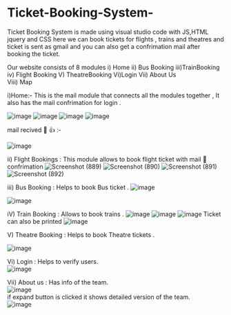 # Ticket-Booking-System-
Ticket Booking System is made using visual studio code with JS,HTML jquery and CSS here we can book tickets for flights , trains and theatres and ticket is sent as gmail and you can also get a confrimation mail after booking the ticket.

Our website consists of 8 modules 
i) Home ii) Bus Booking iii)TrainBooking iv) Flight Booking V) TheatreBooking Vi)Login Vii) About Us <br>
Viii) Map 

i)Home:- This is the mail module that connects all the modules together , It also has the mail confrimation for login .

![image](https://user-images.githubusercontent.com/66934832/133825310-cc3738f8-f73f-4006-a507-628ec8dff4a1.png)
![image](https://user-images.githubusercontent.com/66934832/133825244-4cd6f5d2-d759-4e86-8d6e-d6982bbf1cf9.png)
![image](https://user-images.githubusercontent.com/66934832/133825332-56860162-06c4-48ba-9b42-7429dff9b664.png)
![image](https://user-images.githubusercontent.com/66934832/140611639-29de73d9-ca30-4025-a550-afe4da2b88df.png)

mail recived 📧 👍 :- 

![image](https://user-images.githubusercontent.com/66934832/140611719-55890dde-2eaf-4d11-848b-e557b40878dd.png)


ii) Flight Bookings : This module allows to book flight ticket with mail 📧 confrimation 
![Screenshot (889)](https://user-images.githubusercontent.com/87609938/140053649-17994159-f8d4-44da-803a-56f5114ef716.png)
![Screenshot (890)](https://user-images.githubusercontent.com/87609938/140053737-8cae0613-f132-4950-955a-35dd661627a2.png)
![Screenshot (891)](https://user-images.githubusercontent.com/87609938/140053797-04bdf76d-0ea4-47b0-9b53-42ac40b2719a.png)
![Screenshot (892)](https://user-images.githubusercontent.com/87609938/140053839-d9dea095-786d-434b-9105-ef60c482589c.png)



iii) Bus Booking : Helps to book Bus ticket . 
![image](https://user-images.githubusercontent.com/66934832/140611831-1b156a3a-cf3c-4ec5-8199-2d727a97f5cd.png)

![image](https://user-images.githubusercontent.com/66934832/140611869-4ec49899-9a40-4788-8fb5-ff7ca3a2f2d0.png)

iV) Train Booking : Allows to book trains .
![image](https://user-images.githubusercontent.com/66934832/140612025-3700d479-a246-4d9b-927a-878bfd898be7.png)
![image](https://user-images.githubusercontent.com/66934832/140612101-cc71c4df-3c36-4394-a617-04d78cb30d88.png)
![image](https://user-images.githubusercontent.com/66934832/140612128-8530e62c-8d69-4e6a-8536-dcd024eb1898.png)
Ticket can also be printed
![image](https://user-images.githubusercontent.com/66934832/140612145-c7960701-c51c-4165-88a9-fd4ca44990ee.png)

V) Theatre Booking : Helps to book Theatre tickets .

![image](https://user-images.githubusercontent.com/66934832/140612176-85a12a11-537b-4986-b6cf-e28f24b58d55.png)
<br>

Vi) Login : Helps to verify users.<br>
![image](https://user-images.githubusercontent.com/66934832/140612233-1e32b6f1-759d-44ec-8867-052a25f7759e.png)

Vii) About us : Has info of the team. <br>
![image](https://user-images.githubusercontent.com/66934832/140612310-509e0faa-002a-4fb0-bb7c-0c6b458a3089.png) <br>
if expand button is clicked it shows detailed version of the team. <br>
![image](https://user-images.githubusercontent.com/66934832/140612370-63885422-9851-450b-9258-d17a2c308d58.png)


